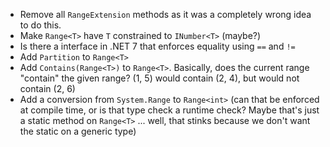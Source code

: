 * Remove all `RangeExtension` methods as it was a completely wrong idea to do this.
* Make `Range<T>` have `T` constrained to `INumber<T>` (maybe?)
* Is there a interface in .NET 7 that enforces equality using `==` and `!=`
* Add `Partition` to `Range<T>`
* Add `Contains(Range<T>)` to `Range<T>`. Basically, does the current range "contain" the given range? (1, 5) would contain (2, 4), but would not contain (2, 6)
* Add a conversion from `System.Range` to `Range<int>` (can that be enforced at compile time, or is that type check a runtime check? Maybe that's just a static method on `Range<T>` ... well, that stinks because we don't want the static on a generic type)